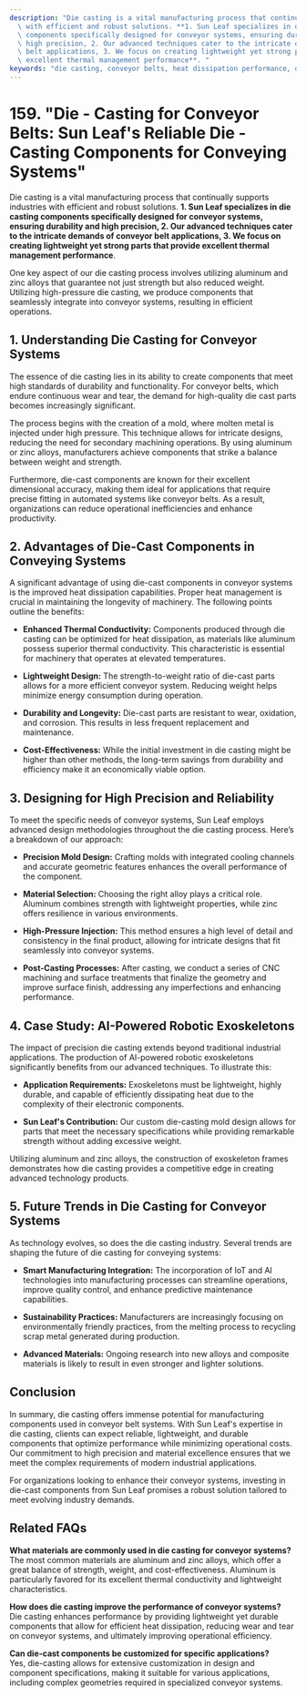 ```yaml
---
description: "Die casting is a vital manufacturing process that continually supports industries\
  \ with efficient and robust solutions. **1. Sun Leaf specializes in die casting\
  \ components specifically designed for conveyor systems, ensuring durability and\
  \ high precision, 2. Our advanced techniques cater to the intricate demands of conveyor\
  \ belt applications, 3. We focus on creating lightweight yet strong parts that provide\
  \ excellent thermal management performance**. "
keywords: "die casting, conveyor belts, heat dissipation performance, die casting process"
---
```

# 159. "Die - Casting for Conveyor Belts: Sun Leaf's Reliable Die - Casting Components for Conveying Systems"

Die casting is a vital manufacturing process that continually supports industries with efficient and robust solutions. **1. Sun Leaf specializes in die casting components specifically designed for conveyor systems, ensuring durability and high precision, 2. Our advanced techniques cater to the intricate demands of conveyor belt applications, 3. We focus on creating lightweight yet strong parts that provide excellent thermal management performance**. 

One key aspect of our die casting process involves utilizing aluminum and zinc alloys that guarantee not just strength but also reduced weight. Utilizing high-pressure die casting, we produce components that seamlessly integrate into conveyor systems, resulting in efficient operations.

## **1. Understanding Die Casting for Conveyor Systems**

The essence of die casting lies in its ability to create components that meet high standards of durability and functionality. For conveyor belts, which endure continuous wear and tear, the demand for high-quality die cast parts becomes increasingly significant. 

The process begins with the creation of a mold, where molten metal is injected under high pressure. This technique allows for intricate designs, reducing the need for secondary machining operations. By using aluminum or zinc alloys, manufacturers achieve components that strike a balance between weight and strength.

Furthermore, die-cast components are known for their excellent dimensional accuracy, making them ideal for applications that require precise fitting in automated systems like conveyor belts. As a result, organizations can reduce operational inefficiencies and enhance productivity.

## **2. Advantages of Die-Cast Components in Conveying Systems**

A significant advantage of using die-cast components in conveyor systems is the improved heat dissipation capabilities. Proper heat management is crucial in maintaining the longevity of machinery. The following points outline the benefits:

- **Enhanced Thermal Conductivity:** Components produced through die casting can be optimized for heat dissipation, as materials like aluminum possess superior thermal conductivity. This characteristic is essential for machinery that operates at elevated temperatures.

- **Lightweight Design:** The strength-to-weight ratio of die-cast parts allows for a more efficient conveyor system. Reducing weight helps minimize energy consumption during operation.

- **Durability and Longevity:** Die-cast parts are resistant to wear, oxidation, and corrosion. This results in less frequent replacement and maintenance.

- **Cost-Effectiveness:** While the initial investment in die casting might be higher than other methods, the long-term savings from durability and efficiency make it an economically viable option.

## **3. Designing for High Precision and Reliability**

To meet the specific needs of conveyor systems, Sun Leaf employs advanced design methodologies throughout the die casting process. Here’s a breakdown of our approach:

- **Precision Mold Design:** Crafting molds with integrated cooling channels and accurate geometric features enhances the overall performance of the component.

- **Material Selection:** Choosing the right alloy plays a critical role. Aluminum combines strength with lightweight properties, while zinc offers resilience in various environments.

- **High-Pressure Injection:** This method ensures a high level of detail and consistency in the final product, allowing for intricate designs that fit seamlessly into conveyor systems.

- **Post-Casting Processes:** After casting, we conduct a series of CNC machining and surface treatments that finalize the geometry and improve surface finish, addressing any imperfections and enhancing performance.

## **4. Case Study: AI-Powered Robotic Exoskeletons**

The impact of precision die casting extends beyond traditional industrial applications. The production of AI-powered robotic exoskeletons significantly benefits from our advanced techniques. To illustrate this:

- **Application Requirements:** Exoskeletons must be lightweight, highly durable, and capable of efficiently dissipating heat due to the complexity of their electronic components.

- **Sun Leaf's Contribution:** Our custom die-casting mold design allows for parts that meet the necessary specifications while providing remarkable strength without adding excessive weight.

Utilizing aluminum and zinc alloys, the construction of exoskeleton frames demonstrates how die casting provides a competitive edge in creating advanced technology products.

## **5. Future Trends in Die Casting for Conveyor Systems**

As technology evolves, so does the die casting industry. Several trends are shaping the future of die casting for conveying systems:

- **Smart Manufacturing Integration:** The incorporation of IoT and AI technologies into manufacturing processes can streamline operations, improve quality control, and enhance predictive maintenance capabilities.

- **Sustainability Practices:** Manufacturers are increasingly focusing on environmentally friendly practices, from the melting process to recycling scrap metal generated during production.

- **Advanced Materials:** Ongoing research into new alloys and composite materials is likely to result in even stronger and lighter solutions.

## **Conclusion**

In summary, die casting offers immense potential for manufacturing components used in conveyor belt systems. With Sun Leaf's expertise in die casting, clients can expect reliable, lightweight, and durable components that optimize performance while minimizing operational costs. Our commitment to high precision and material excellence ensures that we meet the complex requirements of modern industrial applications.

For organizations looking to enhance their conveyor systems, investing in die-cast components from Sun Leaf promises a robust solution tailored to meet evolving industry demands.

## Related FAQs

**What materials are commonly used in die casting for conveyor systems?**  
The most common materials are aluminum and zinc alloys, which offer a great balance of strength, weight, and cost-effectiveness. Aluminum is particularly favored for its excellent thermal conductivity and lightweight characteristics.

**How does die casting improve the performance of conveyor systems?**  
Die casting enhances performance by providing lightweight yet durable components that allow for efficient heat dissipation, reducing wear and tear on conveyor systems, and ultimately improving operational efficiency.

**Can die-cast components be customized for specific applications?**  
Yes, die-casting allows for extensive customization in design and component specifications, making it suitable for various applications, including complex geometries required in specialized conveyor systems.
